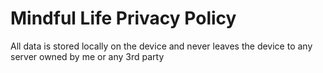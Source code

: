 # Mindful Life Privacy Policy

All data is stored locally on the device and never leaves the device to any server owned by me or any 3rd party
